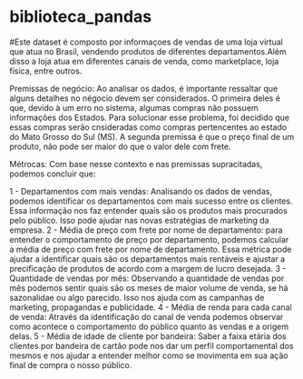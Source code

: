 # biblioteca_pandas

#Este dataset é composto por informaçoes de vendas de uma loja virtual que atua no Brasil, vendendo produtos de diferentes departamentos.Além disso a loja atua em diferentes canais de venda, como marketplace, loja física, entre outros. 

Premissas de negócio:
Ao analisar os dados, é importante ressaltar que alguns detalhes no négocio devem ser considerados. O primeira deles é que, devido à um erro no sistema, algumas compras não possuem informações dos Estados. Para solucionar esse problema, foi decidido que essas compras serão cnsideradas como compras pertencentes ao estado do Mato Grosso do Sul (MS). A segunda premissa é que o preço final de um produto, não pode ser maior do que o valor dele com frete.

Métrocas: 
Com base nesse contexto e nas premissas supracitadas, podemos concluir que:

1 - Departamentos com mais vendas: Analisando os dados de vendas, podemos identificar os departamentos com mais sucesso entre os clientes. Essa informação nos faz entender quais são os produtos mais procurados pelo público. Isso pode ajudar nas novas estratégias de marketing da empresa.
2 - Média de preço com frete por nome de departamento: para entender o comportamento de preço por departamento, podemos calcular a média de preço com frete por nome de departamento. Essa métrica pode ajudar a identificar quais são os departamentos mais rentáveis e ajustar a precificação de produtos de acordo com a margem de lucro desejada.
3 - Quantidade de vendas por mês: Observando a quantidade de vendas por mês podemos sentir quais são os meses de maior volume de venda, se há sazonalidae ou algo parecido. Isso nos ajuda com as campanhas de marketing, propagandas e publicidade.
4 - Média de renda para cada canal de venda: Através da identificação do canal de venda podemos observar como acontece o comportamento do público quanto às vendas e a origem delas.
5 - Média de idade de cliente por bandeira: Saber a faixa etária dos clientes por bandeira de cartão pode nos dar um perfil comportamental dos mesmos e nos ajudar a entender melhor como se movimenta em sua ação final de compra o nosso público. 
